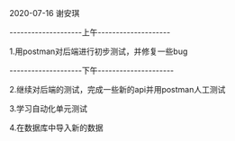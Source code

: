 2020-07-16 谢安琪

--------------------上午--------------------

1.用postman对后端进行初步测试，并修复一些bug

--------------------下午---------------------

2.继续对后端的测试，完成一些新的api并用postman人工测试

3.学习自动化单元测试

4.在数据库中导入新的数据

